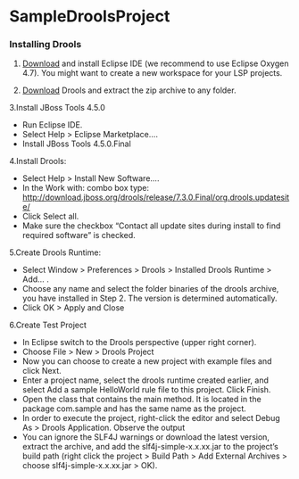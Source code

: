 # SampleDroolsProject

### Installing Drools

1. [Download](https://www.eclipse.org/downloads/) and install Eclipse IDE (we recommend to use Eclipse Oxygen 4.7). You might want to create a new workspace for your LSP projects.

2. [Download](https://download.jboss.org/drools/release/7.3.0.Final/drools-distribution-7.3.0.Final.zip) Drools and extract the zip archive to any folder.

3.Install JBoss Tools 4.5.0

* Run Eclipse IDE.
* Select Help > Eclipse Marketplace….
* Install JBoss Tools 4.5.0.Final
    
4.Install Drools:

* Select Help > Install New Software….
* In the Work with: combo box type: http://download.jboss.org/drools/release/7.3.0.Final/org.drools.updatesite/
* Click Select all.
* Make sure the checkbox “Contact all update sites during install to find required software” is checked.

5.Create Drools Runtime:

* Select Window > Preferences > Drools > Installed Drools Runtime > Add… .
* Choose any name and select the folder binaries of the drools archive, you have installed in Step 2. The version is determined automatically.
* Click OK > Apply and Close

6.Create Test Project

* In Eclipse switch to the Drools perspective (upper right corner).
* Choose File > New > Drools Project
* Now you can choose to create a new project with example files and click Next.
* Enter a project name, select the drools runtime created earlier, and select Add a sample HelloWorld rule file to this project. Click Finish.
* Open the class that contains the main method. It is located in the package com.sample and has the same name as the project.
* In order to execute the project, right-click the editor and select Debug As > Drools Application. Observe the output
* You can ignore the SLF4J warnings or download the latest version, extract the archive, and add the slf4j-simple-x.x.xx.jar to the project’s build path (right click the project > Build Path > Add External Archives > choose slf4j-simple-x.x.xx.jar > OK).

